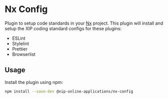 # Nx Config

Plugin to setup code standards in your [Nx](https://nx.dev/) project. This plugin will install and setup the XIP coding standard configs for these plugins:

- ESLint
- Stylelint
- Prettier
- Browserlist

## Usage

Install the plugin using npm:

```bash
npm install --save-dev @xip-online-applications/nx-config
```
